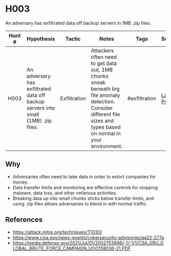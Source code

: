 # H003
An adversary has exfiltrated data off backup servers in 1MB .zip files. 

| Hunt # | Hypothesis                                                                 | Tactic           | Notes                                   | Tags                                   | Submitter   | 
|--------------|----------------------------------------------------------------------------|------------------|-----------------------------------------|----------------------------------------|----------------------------------------|
| H003         | An adversary has exfiltrated data off backup servers into small (1MB) .zip files.  | Exfiltration | Attackers often need to get data out, 1MB chunks sneak beneath big file anomaly detection. Consider different file sizes and types based on normal in your environment. | #exfiltration     | [Lauren Proehl](https://x.com/jotunvillur) |

## Why

- Adversaries often need to take data in order to extort companies for money.
- Data transfer limits and monitoring are effective controls for stopping malware, data loss, and other nefarious activities. 
- Breaking data up into small chunks sticks below transfer limits, and using .zip files allows adversaries to blend in with normal traffic.


## References

- https://attack.mitre.org/techniques/T1030/
- https://www.cisa.gov/news-events/cybersecurity-advisories/aa22-277a
- https://media.defense.gov/2021/Jul/01/2002753896/-1/-1/1/CSA_GRU_GLOBAL_BRUTE_FORCE_CAMPAIGN_UOO158036-21.PDF
